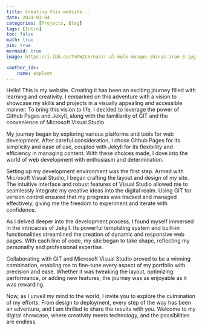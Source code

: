 ```yaml
---
title: Creating this website...
date: 2024-03-04
categories: [Projects, Blog]
tags: [Intro]
toc: false
math: true
pin: true
mermaid: true
image: https://i.ibb.co/TmhWZsY/nasir-al-mulk-mosque-shiraz-iran-3.jpg

<author_id>:
    name: exploot
---
```


Hello! This is my website. Creating it has been an exciting journey filled with learning and creativity. I embarked on this adventure with a vision to showcase my skills and projects in a visually appealing and accessible manner. To bring this vision to life, I decided to leverage the power of Github Pages and Jekyll, along with the familiarity of GIT and the convenience of Microsoft Visual Studio.

My journey began by exploring various platforms and tools for web development. After careful consideration, I chose Github Pages for its simplicity and ease of use, coupled with Jekyll for its flexibility and efficiency in managing content. With these choices made, I dove into the world of web development with enthusiasm and determination.

Setting up my development environment was the first step. Armed with Microsoft Visual Studio, I began crafting the layout and design of my site. The intuitive interface and robust features of Visual Studio allowed me to seamlessly integrate my creative ideas into the digital realm. Using GIT for version control ensured that my progress was tracked and managed effectively, giving me the freedom to experiment and iterate with confidence.

As I delved deeper into the development process, I found myself immersed in the intricacies of Jekyll. Its powerful templating system and built-in functionalities streamlined the creation of dynamic and responsive web pages. With each line of code, my site began to take shape, reflecting my personality and professional expertise.

Collaborating with GIT and Microsoft Visual Studio proved to be a winning combination, enabling me to fine-tune every aspect of my portfolio with precision and ease. Whether it was tweaking the layout, optimizing performance, or adding new features, the journey was as enjoyable as it was rewarding.

Now, as I unveil my mind to the world, I invite you to explore the culmination of my efforts. From design to deployment, every step of the way has been an adventure, and I am thrilled to share the results with you. Welcome to my digital showcase, where creativity meets technology, and the possibilities are endless.